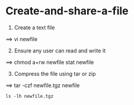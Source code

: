 # Create-and-share-a-file
1. Create a text file

==> vi newfile

2. Ensure any user can read and write it

==> chmod a+rw newfile
    stat newfile
    
3. Compress the file using tar or zip

==> tar -czf newfile.tgz newfile

    ls -lh newfile.tgz
